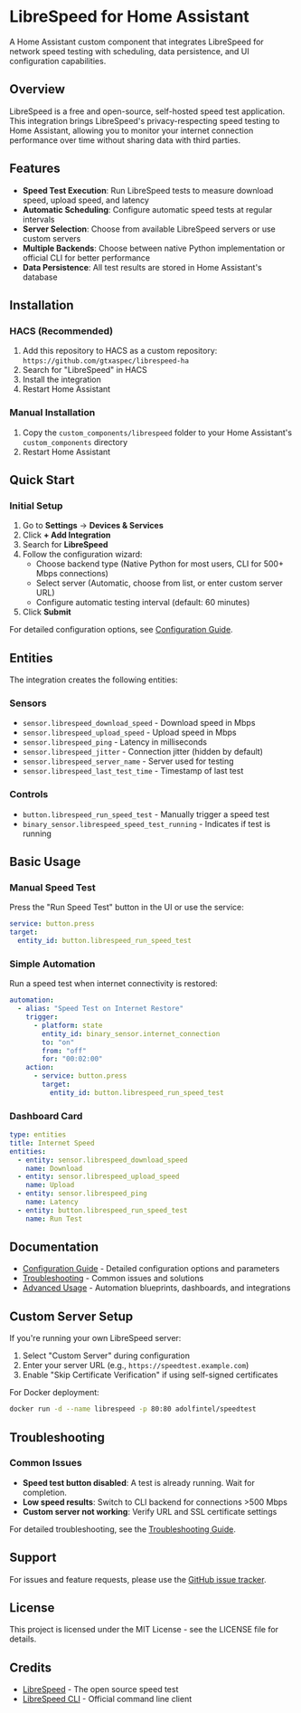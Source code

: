 # LibreSpeed for Home Assistant

A Home Assistant custom component that integrates LibreSpeed for network speed testing with scheduling, data persistence, and UI configuration capabilities.

## Overview

LibreSpeed is a free and open-source, self-hosted speed test application. This integration brings LibreSpeed's privacy-respecting speed testing to Home Assistant, allowing you to monitor your internet connection performance over time without sharing data with third parties.

## Features

- **Speed Test Execution**: Run LibreSpeed tests to measure download speed, upload speed, and latency
- **Automatic Scheduling**: Configure automatic speed tests at regular intervals
- **Server Selection**: Choose from available LibreSpeed servers or use custom servers
- **Multiple Backends**: Choose between native Python implementation or official CLI for better performance
- **Data Persistence**: All test results are stored in Home Assistant's database

## Installation

### HACS (Recommended)

1. Add this repository to HACS as a custom repository: `https://github.com/gtxaspec/librespeed-ha`
2. Search for "LibreSpeed" in HACS
3. Install the integration
4. Restart Home Assistant

### Manual Installation

1. Copy the `custom_components/librespeed` folder to your Home Assistant's `custom_components` directory
2. Restart Home Assistant

## Quick Start

### Initial Setup

1. Go to **Settings** → **Devices & Services**
2. Click **+ Add Integration**
3. Search for **LibreSpeed**
4. Follow the configuration wizard:
   - Choose backend type (Native Python for most users, CLI for 500+ Mbps connections)
   - Select server (Automatic, choose from list, or enter custom server URL)
   - Configure automatic testing interval (default: 60 minutes)
5. Click **Submit**

For detailed configuration options, see [Configuration Guide](docs/CONFIGURATION.md).

## Entities

The integration creates the following entities:

### Sensors
- `sensor.librespeed_download_speed` - Download speed in Mbps
- `sensor.librespeed_upload_speed` - Upload speed in Mbps  
- `sensor.librespeed_ping` - Latency in milliseconds
- `sensor.librespeed_jitter` - Connection jitter (hidden by default)
- `sensor.librespeed_server_name` - Server used for testing
- `sensor.librespeed_last_test_time` - Timestamp of last test

### Controls
- `button.librespeed_run_speed_test` - Manually trigger a speed test
- `binary_sensor.librespeed_speed_test_running` - Indicates if test is running

## Basic Usage

### Manual Speed Test
Press the "Run Speed Test" button in the UI or use the service:
```yaml
service: button.press
target:
  entity_id: button.librespeed_run_speed_test
```

### Simple Automation
Run a speed test when internet connectivity is restored:
```yaml
automation:
  - alias: "Speed Test on Internet Restore"
    trigger:
      - platform: state
        entity_id: binary_sensor.internet_connection
        to: "on"
        from: "off"
        for: "00:02:00"
    action:
      - service: button.press
        target:
          entity_id: button.librespeed_run_speed_test
```

### Dashboard Card
```yaml
type: entities
title: Internet Speed
entities:
  - entity: sensor.librespeed_download_speed
    name: Download
  - entity: sensor.librespeed_upload_speed
    name: Upload
  - entity: sensor.librespeed_ping
    name: Latency
  - entity: button.librespeed_run_speed_test
    name: Run Test
```

## Documentation

- [Configuration Guide](docs/CONFIGURATION.md) - Detailed configuration options and parameters
- [Troubleshooting](docs/TROUBLESHOOTING.md) - Common issues and solutions
- [Advanced Usage](docs/ADVANCED_USAGE.md) - Automation blueprints, dashboards, and integrations

## Custom Server Setup

If you're running your own LibreSpeed server:

1. Select "Custom Server" during configuration
2. Enter your server URL (e.g., `https://speedtest.example.com`)
3. Enable "Skip Certificate Verification" if using self-signed certificates

For Docker deployment:
```bash
docker run -d --name librespeed -p 80:80 adolfintel/speedtest
```

## Troubleshooting

### Common Issues

- **Speed test button disabled**: A test is already running. Wait for completion.
- **Low speed results**: Switch to CLI backend for connections >500 Mbps
- **Custom server not working**: Verify URL and SSL certificate settings

For detailed troubleshooting, see the [Troubleshooting Guide](docs/TROUBLESHOOTING.md).

## Support

For issues and feature requests, please use the [GitHub issue tracker](https://github.com/gtxaspec/librespeed-ha/issues).

## License

This project is licensed under the MIT License - see the LICENSE file for details.

## Credits

- [LibreSpeed](https://github.com/librespeed/speedtest) - The open source speed test
- [LibreSpeed CLI](https://github.com/librespeed/speedtest-cli) - Official command line client